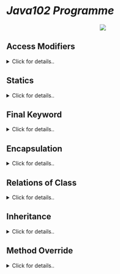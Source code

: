 # _Java102 Programme_

<center>

![](https://www.currentschoolnews.com/wp-content/uploads/2020/03/Java-Debugging-Tips-881x441-1.jpg)

</center>

## Access Modifiers

<details> 
<summary> 
Click for details..
</summary>

#### Erişim Belirleyiciler (Access Modifiers)

Java'da bir sınıfa ait nitelik ve davranışlara ulaşabilmek için Erişim Belirleyiciler (Access Modifiers) kullanılır. Erişim belirleyiciler, değişken ,metot ve sınıfların önüne yazılır ve yazıldıkları konuların erişilebilecekleri alanları belirlerler. Java'da 3 adet Erişim Belirleyiciler vardır bunlar ; public , private ve protected.

#### _Private_ Erişim Belirleyici

Java'da private deyimi yazıldığı öğenin sadece ait olduğu sınıftan doğrudan erişilebilir olduğunu ve o sınıfın dışındaki kod parçacıklarından doğrudan erişilemeyeceğini tanımlar. Nesne Yönelimli Programlama'nın temel ilkelerinden olan Sarmalama ilkesi gereği, sınıf içindeki değişkenler sadece sınıf içinde doğrudan erişebilir olması gerekir. Bundan dolayı, genellikle değişkenler "private" olarak tanımlanır. Bazı zamanlarda ise sadece o sınıfta çağrılmasını istediğimiz değişkenler veya metotları da private olarak tanımlarız.

#### _Public_ Erişim Belirleyici

Java'da "public" deyimi , yazıldığı öğenin sadece olduğu sınıf için değil, diğer sınıflar tarafından doğrudan erişilebilir olmasını sağlar. Sınıflara ait nesnelerin ve diğer nesneler tarafından kullanılması istenilen metotlar için "Public Erişim Düzenleyicisi" kullanılır.

#### _Protected_ Erişim Belirleyici

Java'da "protected" deyimi , public ve private arasında kalan bir erişim düzenleyicidir. Protected ile tanımlanan öğeler, kendisi ile aynı package (paket) bulunan sınıflar tarafından doğrudan erişilir.

#### _Varsayılan_- Default

Eğer yazdığımız kodlarda herhangi bir öğenin önüne erişim düzenleyici yazmazsak, o öğenin erişimi ait olduğu paket ile sınırlandırılır. Aynı pakette bulunan başka bir sınıf içinden o öğeye erişilir.

![image](https://user-images.githubusercontent.com/49093196/167252127-3a5d22c6-9b49-487b-a6f2-2b93cfc72c14.png)

</details>

## Statics

<details>
<summary>
Click for details..
</summary>

#### Static Kullanımı

Java'da Static deyimi, sınıf değişkenlerini ve ya sınıf metotlarını tanımlarken kullanılır. Eğer bir sınıfa ait değişkenlerin başına "static" yazılırsa, o değişkenler artık sınıf değişkeni olurlar. Sınıf değişkeni olarak tanımlanan değişkenler, her nesne oluşturduğumuzda ayrı ayrı oluşmazlar. Sınıfa ait ne kadar nesne olursa olsun, sınıf değişkenleri 1 tanedir. Sınıfa ait herhangi bir nesne üzerinden bu değişkene ulaşılabilir. Sınıf değişkenlerinin bir diğer özelliği ise, ilgili sınıfa ait hiç nesne oluşturulmasa bile bellekte yer kaplarlar.

- Eğer sınıfa ait metotlardan bir yada birden fazlasının önüne "static" deyimi yazılırsa, o metotlar sınıf metodu olurlar. Sınıf metotlarının en önemli özelliği, ilgili sınıfa ait nesne oluşturmadan sınıf metodu çağırılabilir. Bir sınıf değişkeninin, henüz nesne oluşturulmasa da bellekte fiziksel olarak yer kapladığını söylemiştik. Bir sınıf metodunun ise nesne oluşturulmadan, sınıf adı üzerinden çağrılabildiğini belirttik. Bu durumda, nesne var olmadan çağrılabilecek olan sınıf metotları, nesne var olmadan bellekte var olamayan olgu değişkenlerine erişmesi olanaklı değildir. Benzer şekilde, nesne var olmadan bellekte var olan sınıf değişkenleri üzerinde işlem yapan yöntemlerin, nesne var olmadan çağrılabilmeleri gerekir.

**Static Kod Blokları**

> Sınıf değişkenlerinin ilk değerlerinin verilmesi için kurucu metotlar kullanabiliriz. Ancak sınıfa ait statik değişkenlerinin ilk değerlerini kurucu içinde vermeye çalışmak yanlış olabilir. Çünkü sınıf değişkenleri, hiç nesne oluşturulmamış olsa da kullanılabilmektedir. Sınıf değişkenleri ile ilgili olarak bir defaya özel olmak üzere işletilmesi istenen kod kesimleri static kod bloklarında kodlanabilir. Static kod blokları, sınıf belleğe yüklendiği anda işletilir. Böylece sınıf değişkenleri bellekte oluşturuldukları anda ilk değerlerini almış olurlar

</details>

## Final Keyword

<details>
<summary>
Click for details..
</summary>

#### Final Anahtar Sözcüğü ve Sabit Tanımlama

Java'da "final" deyimi, önüne yazıldığı öğenin değerini bir kez tanımlandıktan sonra değiştirilemeyeceğini söyler. Bu yüzden programımız içerisinde "sabit" tanımlamak için kullanılır.

Bir sabit değeri tanımlandıktan sonra değiştirilemeyeceği için, final ile tanımlanmış bir değişkenin "public" olmasında bir sorun olmayacaktır.

NOT : Sabit tanımlarken isimler büyük harflerle yazılır. Sabit adı birden fazla sözcükten oluşuyorsa, sözcükler altçizgi ( \_ ) ile birbirlerinden ayrılır. Örneğin en fazla kayıt sayısını ifade edecek sabitin adı şöyle verilebilir: PATIKA_DEV_JAVA_102

</details>

## Encapsulation

<details>

<summary> 
Click for details..</summary>

#### Encapsulation (Kapsülleme)

Sarmalama ilkesi, bir sınıfa ait değişkenlerin veya niteliklerin ancak o sınıfa ait metotlar tarafından değiştirilebilmesi ve okunabilmesi ilkesidir. Bu ilke sayesinde nesnelerde oluşacak anlamsızlıkların önüne geçilebilir.

Ayrıca değişkenlere sınıfların dışından erişim olmaması ve bir sınıf içindeki değişkenlerin nasıl ve ne kadar olacağının da başka kodlardan saklanmış olması anlamına gelir. Böylelikle biz değişkenlerimizi sarmalayarak istenmeyen durumlardan korunacak bir filtre haline dönüştürebiliriz. Bunu bir örnek ile anlamaya çalışalım.

> Kapsülleme ile kullanırken sınıf niteliklerini diğer tarafta rahatça kullanılmasın diye private erişim belirleyici kullandıktan sonra veri değişimlerini sağlamak için getter setter yapılarını kullanarak değer yönetimini güvenli bir şekilde yapabilmekteyiz.
> Örneğin;

```java
public class Student{
    private String name;
    public Student(){
    }

    public setName(String name){
        this.name=name;
    }
    public String getName(){
        return this.name;
    }
}
```

</details>

## Relations of Class

<details>
<summary>Click for details..</summary>

##### Sınıflar Arası İlişkiler

Java ve Nesne Yönelimli Programlamada, sınıfların oluşturulması gerekmektedir. Sınıfların belirlenmesi ve sistemi dizayn ederken sınıflar arasında nasıl bir ilişki olacağını karar vermek gerekir. Bu sistem dizaynlarını güzel oluşturduğumuz taktirde iyi bir başlangıç yapmış olup yazacağımız kodun kalitesini arttırırız. Peki bu sınıflar arasındaki ilişkiler nelerdir ?

> Sınıflar arası oluşturulabilecek 3 temel ilişki vardır ; Bağımlılık (Dependency), Birleştirme (composition) , Kalıtım (inheritance)

#### Bağımlılık (_Dependency_) / “_uses a_” İlişkisi

Java'da Bağımlılık bir diğer adı ile "uses a" ilişkisi, eğer bir sınıfın metotlarından en az biri başka bir sınıfa ait bir parametre alıyorsa, parametre alan metoda ait sınıf diğeri sınıfa bağımlıdır ya da onu kullanır (uses) denir. Yazılan program da sınıflar arası bağımlılığı arttırmak, birlikte yönetilmesi gereken sınıf miktarının da artmasına sebep olur. Bu durumda programın yönetilebilirliği veya bakımı zorlaşacaktır. Bunun sebebi ise, bir sınıf içinde yapılacak herhangi bir değişiklik bağımlı olduğu sınıfları da etkileyecektir ve bakım yükü artacaktır.

#### Birleştirme (_Composition_) / "_has a_" İlişkisi

Java'da Birleştirme (Composition) ilişkisi , eğer bir sınıfın değişkenlerinden en az bir tanesi başka bir sınıf türünden ise, değişkene sahip olan sınıf diğer sınıfı içerir yani "has a" olarak adlandırılır.

#### Kalıtım (_Inheritance_) / "_is a_" İlişkisi

Java'da Kalıtım (Inheritance) ilişkisi, eğer bir sınıfa ait tüm nesneler aynı zamanda daha genel yapıdaki başka bir sınıfa aitse, o zaman bu iki sınıf arasında kalıtım ilişkisi vardır.

</details>

## Inheritance

<details>
<summary>
Click for details..
</summary>

**_Kalıtım (Inheritance)_**
Kalıtım, programlama ortamında da gerçek hayattaki tanımına benzer bir işi gerçekleştirir. Bir sınıfın başka bir sınıftan kalıtım yapması demek, kalıtımı yapan sınıfın diğer sınıftaki nitelik ve davranışlarını kendisine alması demektir. Kalıtımı yapan sınıfa alt sınıf, kendisinden kalıtım yapılan sınıfa ata sınıf dersek, ata sınıfta tanımlı olan herşeyin alt sınıf için de tanımlı olduğunu söyleyebiliriz.

Eğer bir A sınıfın B sınıfından kalıtım yapması isteniyorsa, aşağıda ki şekilde tanımlanır.

```java
    public class A extends B {
     //
}
```

\***\*Kalıtım Türleri\*\***

1. Tek Yönlü Kalıtım (Single Inheritance)

   > Bir sınıfın başka bir sınıfı genişlettiği alt ve ata sınıf ilişkisini ifade eder.
   > ![image](https://user-images.githubusercontent.com/49093196/168011717-2e06f1db-cd26-4d4f-946f-a641da2c70eb.png)

2. Çoklu Kalıtım (Multiple Inheritance)
   > Bir sınıfın birden fazla sınıfı miras almasını ifade eder; bu, bir alt sınıfın iki ata sınıfa sahip olduğu anlamına gelir.
   > ![image](https://user-images.githubusercontent.com/49093196/168011854-849173a9-5c25-4b8d-bfa0-ea89fe10ac4e.png)

**Not** _: Java çoklu kalıtımı desteklemez. (Interface kullanılır)_

3. Çok Seviyeli Kalıtım (Multilevel Inheritance)

   > Bir sınıfa ait alt sınıfın başka sınıfları genişletmesine denir.
   > Bu örnekte , C sınıfı B sınıfını miras alır, B sınıfı ise A sınıfını miras alır. C sınıfı dolaylı yoldan A sınıfınıda miras almış olur.

4. Hiyerarşik Kalıtım (Hierarchical Inheritance)

   > Birden fazla sınıfın aynı sınıfı genişlettiği bir alt ve üst sınıf ilişkisini ifade eder.
   > ![image](https://user-images.githubusercontent.com/49093196/168012002-b18778f1-0af6-49a2-b8f0-a59f492aab4b.png)

5. Hibrit Kalıtım (Hybrid Inheritance)
   > Programda birden fazla kalıtım türünün kombinasyonuna denir. Örneğin, A ve B sınıfı, C sınıfını genişletir ve başka bir D sınıfı, A sınıfını genişletir, bu bir hibrit kalıtım örneğidir, çünkü bu, tek yönlü ve hiyerarşik kalıtımın bir birleşimidir.
   > ![image](https://user-images.githubusercontent.com/49093196/168012049-d1571ec5-75b5-464b-9793-756537afd466.png)

Extra Notes:

> ### Kalıtım'da Constructor Zinciri ve Super Anahtar Sözcüğü
>
> Bir sınıfa ait nesne oluşturulurken, o sınıfın bir kurucusunun işletildiğini, kurucunun çalışması tamamlandıktan sonra bellekte artık bir nesnenin oluştuğunu biliyoruz. Kurucuları da nesneleri ilk oluşturuldukları anda anlamlı durumlara taşıyabilmek için kullanıyoruz. Bu durumda, eğer nesnesi oluşturulacak sınıf başka bir sınıfın alt sınıfıysa, önce ataya ait içnesnesinin oluşturulması ve bu nesnenin niteliklerinin ilk değerlerinin verilmesi gerektiğini söyleyebiliriz.

> İçiçe nesnelerin oluşabilmesi için nesnelerin içten dışa doğru oluşması gerekir. İç-nesnenin oluşabilmesi için, nesnesi oluşturulacak sınıfa ait kurucu işletilmeye başladığı zaman ilk iş olarak ata sınıfa ait kurucu çağrılır. Eğer ata sınıf da başka bir sınıfın alt sınıfıysa, bu kez o sınıfın kurucusu çağrılır. Kurucu zinciri alt sınıftan ata sınıfa doğru bu şekilde ilerler. En üstte, kalıtım ağacının tepesindeki sınıfın kurucusunun çalışması sonlandıktan sonra sırası ile alt sınıfların kurucularının çalışması sonlanacaktır. Böylece içiçe nesneler sıra ile oluşturularak en son en dıştaki nesne oluşturulmuş olur ve kurucu zinciri tamamlanır.

> ### Super Kullanımı
>
> Eğer ata sınıfta varsayılan kurucu yoksa ve programcı alt sınıftaki kurucunun içinde ata sınıfın hangi kurucusunun çağrılacağını belirtmezse derleme hatası alınacaktır. Çünkü derleyici aksi belirtilmedikçe ata sınıfın varsayılan kurucusunu çağıran super() kodunu üretecektir. Ata sınıfın hangi kurucusunun çağrılacağı, super anahtar sözcüğü ile birlikte verilen parametrelere göre belirlenir. Nasıl ki new işleci ile birlikte kullandığımız parametreler hangi kurucunun çağrılacağını belirliyorsa, super anahtar sözcüğü ile birlikte kullanılan parametreler de aynı şekilde ata sınıfın hangi kurucusunun işletileceğini belirler.

</details>

## Method Override

<details><summary>Click for details..</summary>

#### Metot Overriding (Metod Ezme)

> Aynı isimde farklı parametre listesi (sayı, tür ya da sıraları farklı olan parametreler) ile birden fazla yöntem kodlanmasını Yöntemlerin Aşırı Yüklenmesi ( Method Overloading) olarak adlandırmıştık.

**Aşırı yükleme**, bir sınıfın içine ata sınıflarındaki protected ya da public tanımlanmış yöntemlerle aynı isimde ve farklı parametre listesine sahip yeni yöntemler yazılarak da gerçekleştirilebilir. Çünkü bu sınıf ata sınıfındaki yöntemleri kalıtımla alacaktır.

> Yöntem Geçersiz Kılma ise bir alt sınıfın içine doğrudan ya da dolaylı ata sınıflarından gelen bir (ya da daha fazla) yöntemin aynısının (aynı yöntem adı ve aynı parametre listesi) kodlanmasına verilen addır.</details>
